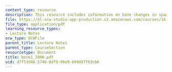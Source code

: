 ```yaml
---
content_type: resource
description: This resource includes information on bone changes in space.
file: https://ol-ocw-studio-app-production.s3.amazonaws.com/courses/16-423j-aerospace-biomedical-and-life-support-engineering-spring-2006/d7f53d4b574b8df096e9b04d87f63cb6_bone1_2006.pdf
file_type: application/pdf
learning_resource_types:
- Lecture Notes
ocw_type: OCWFile
parent_title: Lecture Notes
parent_type: CourseSection
resourcetype: Document
title: bone1_2006.pdf
uid: d7f53d4b-574b-8df0-96e9-b04d87f63cb6
---
```

